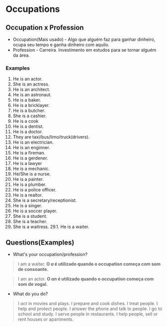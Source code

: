 # Occupations

## Occupation x Profession

* Occupation(Mais usado) - Algo que alguém faz para ganhar dinheiro, ocupa seu tempo e ganha dinheiro com aquilo.
* Profession - Carreira. Investimento em estudos para se tornar alguém da área.

### Examples

1. He is an actor.
2. She is an actress.
3. He is an architect.
4. He is an astronaut.
5. He is a baker.
6. He is a bricklayer.
7. He is a butcher.
8. She is a cashier.
9. He is a cook
10. He is a dentist.
11. He is a doctor.
12. They are taxi/bus/limo/truck(drivers).
13. He is an electrician.
14. He is an enginner.
15. He is a fireman.
16. He is a gerdener.
17. He is a lawyer
18. He is a mechanic.
19. He/She is a nurse.
20. He is a painter.
21. He is a plumber.
22. He is a police officer.
23. He is a realtor.
24. She is a secretary/receptionist.
25. He is a singer.
26. He is a soccer player.
27. She is a student.
28. She is a teacher.
29. She is a waitress.
29.1. He is a waiter.

## Questions(Examples)

* What's your occupation/profession?
> I am a waiter.
> **O *a* é utilizado quando o occupation começa com som de consoante.**

> I am an actor.
> **O *an* é utilizado quando o occupation começa com som de vogal.**

* What do you do?
> I *act* in movies and plays.
> I prepare and cook dishes.
> I treat people.
> I help and protect people.
> I answer the phone and talk to people.
> I go to school and study.
> I serve people in restaurants.
> I help people, sell or rent houses or apartments.
